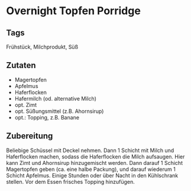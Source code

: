 # Overnight Topfen Porridge 

## Tags

Frühstück, Milchprodukt, Süß

## Zutaten 

- Magertopfen
- Apfelmus
- Haferflocken
- Hafermilch (od. alternative Milch)
- opt. Zimt 
- opt. Süßungsmittel (z.B. Ahornsirup)
- opt.: Topping, z.B. Banane 

## Zubereitung 

Beliebige Schüssel mit Deckel nehmen. Dann 1 Schicht mit Milch und Haferflocken machen, sodass die Haferflocken die Milch aufsaugen. Hier kann Zimt und Ahornsirup hinzugemischt werden. Dann darauf 1 Schicht Magertopfen geben (ca. eine halbe Packung), und darauf wiederum 1 Schicht Apfelmus. Einige Stunden oder über Nacht in den Kühlschrank stellen. Vor dem Essen frisches Topping hinzufügen. 